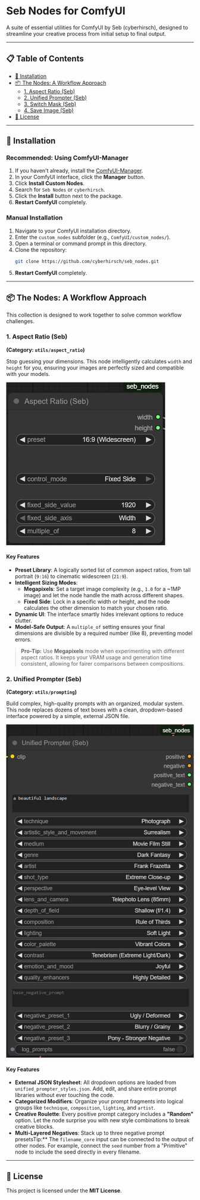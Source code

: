 # Seb Nodes for ComfyUI

A suite of essential utilities for ComfyUI by Seb (cyberhirsch), designed to streamline your creative process from initial setup to final output.

---

## 📋 Table of Contents

- [🚀 Installation](#-installation)
- [📦 The Nodes: A Workflow Approach](#-the-nodes-a-workflow-approach)
  - [1. Aspect Ratio (Seb)](#1-aspect-ratio-seb)
  - [2. Unified Prompter (Seb)](#2-unified-prompter-seb)
  - [3. Switch Mask (Seb)](#3-switch-mask-seb)
  - [4. Save Image (Seb)](#4-save-image-seb)
- [📄 License](#-license)

---

## 🚀 Installation

### Recommended: Using ComfyUI-Manager

1.  If you haven't already, install the [ComfyUI-Manager](https://github.com/ltdrdata/ComfyUI-Manager).
2.  In your ComfyUI interface, click the **Manager** button.
3.  Click **Install Custom Nodes**.
4.  Search for `Seb Nodes` or `cyberhirsch`.
5.  Click the **Install** button next to the package.
6.  **Restart ComfyUI** completely.

### Manual Installation

1.  Navigate to your ComfyUI installation directory.
2.  Enter the `custom_nodes` subfolder (e.g., `ComfyUI/custom_nodes/`).
3.  Open a terminal or command prompt in this directory.
4.  Clone the repository:
    ```bash
    git clone https://github.com/cyberhirsch/seb_nodes.git
    ```
5.  **Restart ComfyUI** completely.

---

## 📦 The Nodes: A Workflow Approach

This collection is designed to work together to solve common workflow challenges.

### 1. Aspect Ratio (Seb)

**(Category: `utils/aspect_ratio`)**

Stop guessing your dimensions. This node intelligently calculates `width` and `height` for you, ensuring your images are perfectly sized and compatible with your models.

<img src="screenshots/Aspect%20Ratio.png" alt="Screenshot of the Aspect Ratio (Seb) node" width="427">

#### Key Features

*   **Preset Library**: A logically sorted list of common aspect ratios, from tall portrait (`9:16`) to cinematic widescreen (`21:9`).
*   **Intelligent Sizing Modes**:
    *   **Megapixels**: Set a target image complexity (e.g., `1.0` for a ~1MP image) and let the node handle the math across different shapes.
    *   **Fixed Side**: Lock in a specific width or height, and the node calculates the other dimension to match your chosen ratio.
*   **Dynamic UI**: The interface smartly hides irrelevant options to reduce clutter.
*   **Model-Safe Output**: A `multiple_of` setting ensures your final dimensions are divisible by a required number (like 8), preventing model errors.

> **Pro-Tip:** Use **Megapixels** mode when experimenting with different aspect ratios. It keeps your VRAM usage and generation time consistent, allowing for fairer comparisons between compositions.

### 2. Unified Prompter (Seb)

**(Category: `utils/prompting`)**

Build complex, high-quality prompts with an organized, modular system. This node replaces dozens of text boxes with a clean, dropdown-based interface powered by a simple, external JSON file.

<img src="screenshots/Unified%20Prompter.png" alt="Screenshot of the Unified Prompter (Seb) node" width="591">

#### Key Features

*   **External JSON Stylesheet**: All dropdown options are loaded from `unified_prompter_styles.json`. Add, edit, and share entire prompt libraries without ever touching the code.
*   **Categorized Modifiers**: Organize your prompt fragments into logical groups like `technique`, `composition`, `lighting`, and `artist`.
*   **Creative Roulette**: Every positive prompt category includes a **"Random"** option. Let the node surprise you with new style combinations to break creative blocks.
*   **Multi-Layered Negatives**: Stack up to three negative prompt presetsTip:** The `filename_core` input can be connected to the output of other nodes. For example, connect the `seed` number from a "Primitive" node to include the seed directly in every filename.

---

## 📄 License

This project is licensed under the **MIT License**.
